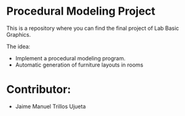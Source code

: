 # Procedural Modeling Project
This is a repository where you can find the final project of Lab Basic Graphics. 

The idea: 
- Implement a procedural modeling program.
- Automatic generation of furniture layouts in rooms

# Contributor:
- Jaime Manuel Trillos Ujueta
